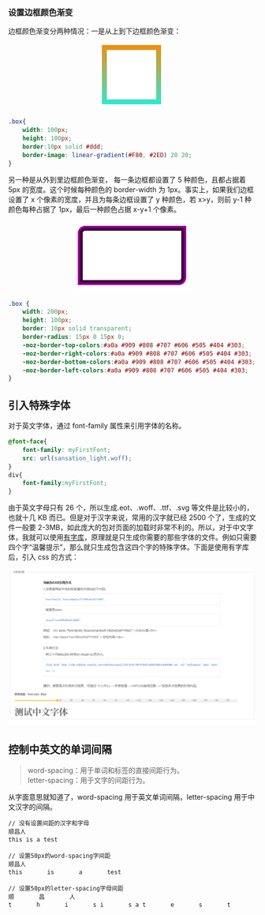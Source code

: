 ### 设置边框颜色渐变

边框颜色渐变分两种情况：一是从上到下边框颜色渐变：

<div align="center"><img src="./../doc/border_1.png" /></div>

```css
.box{
    width: 100px;
    height: 100px;
    border:10px solid #ddd;
    border-image: linear-gradient(#F80, #2ED) 20 20;
}
```

另一种是从外到里边框颜色渐变， 每一条边框都设置了 5 种颜色，且都占据着 5px 的宽度。这个时候每种颜色的 border-width 为 1px。事实上，如果我们边框设置了 x 个像素的宽度，并且为每条边框设置了 y 种颜色，若 x>y，则前 y-1 种颜色每种占据了 1px，最后一种颜色占据 x-y+1 个像素。

<div align="center"><img src="./../doc/border_2.png" /></div>

```css
.box {
    width: 200px;
    height: 100px;
    border: 10px solid transparent;
    border-radius: 15px 0 15px 0;
    -moz-border-top-colors:#a0a #909 #808 #707 #606 #505 #404 #303;
    -moz-border-right-colors:#a0a #909 #808 #707 #606 #505 #404 #303;
    -moz-border-bottom-colors:#a0a #909 #808 #707 #606 #505 #404 #303;
    -moz-border-left-colors:#a0a #909 #808 #707 #606 #505 #404 #303;
}
```

## 引入特殊字体

对于英文字体，通过 font-family 属性来引用字体的名称。

```css
@font-face{
    font-family: myFirstFont;
    src: url(sansation_light.woff);
}
div{
    font-family:myFirstFont;
}
```

由于英文字母只有 26 个，所以生成.eot、.woff、.ttf、.svg 等文件是比较小的，也就十几 KB 而已。但是对于汉字来说，常用的汉字就已经 2500 个了，生成的文件一般要 2-3MB，如此庞大的包对页面的加载时非常不利的。所以，对于中文字体，我就可以使用[有字库](https://www.youziku.com/)，原理就是只生成你需要的那些字体的文件。例如只需要四个字“温馨提示”，那么就只生成包含这四个字的特殊字体。下面是使用有字库后，引入 css 的方式：

<div align="center"><img src="./../doc/font-family.png" /></div>

## 控制中英文的单词间隔

> word-spacing：用于单词和标签的直接间距行为。  
> letter-spacing：用于文字的间距行为。

从字面意思就知道了，word-spacing 用于英文单词间隔，letter-spacing 用于中文汉字的间隔。

```
// 没有设置间距的汉字和字母 
顺昌人 
this is a test 

// 设置50px的word-spacing字间距 
顺昌人 
this       is       a       test 

// 设置50px的letter-spacing字母间距 
顺       昌       人 
t       h       i       s i       s a t       e       s       t 
```

